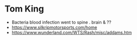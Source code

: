 # Tom King

* Bacteria blood infection went to spine . brain & ??
* https://www.silkripmotorsports.com/home
* https://www.wunderland.com/WTS/Rash/misc/addams.htm

